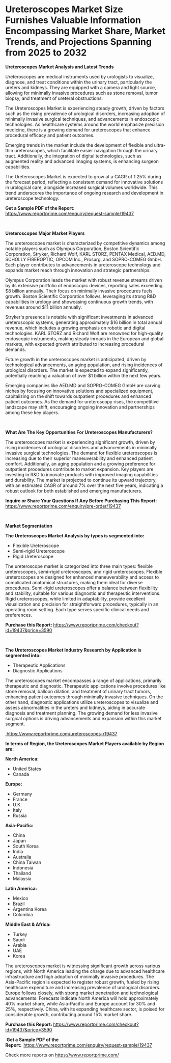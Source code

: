 <p><h1>Ureteroscopes Market Size Furnishes Valuable Information Encompassing Market Share, Market Trends, and Projections Spanning from 2025 to 2032</h1></p><p><strong>Ureteroscopes Market Analysis and Latest Trends</strong></p>
<p><p>Ureteroscopes are medical instruments used by urologists to visualize, diagnose, and treat conditions within the urinary tract, particularly the ureters and kidneys. They are equipped with a camera and light source, allowing for minimally invasive procedures such as stone removal, tumor biopsy, and treatment of ureteral obstructions. </p><p>The Ureteroscopes Market is experiencing steady growth, driven by factors such as the rising prevalence of urological disorders, increasing adoption of minimally invasive surgical techniques, and advancements in endoscopic technologies. As healthcare systems around the world emphasize precision medicine, there is a growing demand for ureteroscopes that enhance procedural efficacy and patient outcomes.</p><p>Emerging trends in the market include the development of flexible and ultra-thin ureteroscopes, which facilitate easier navigation through the urinary tract. Additionally, the integration of digital technologies, such as augmented reality and advanced imaging systems, is enhancing surgeon capabilities. </p><p>The Ureteroscopes Market is expected to grow at a CAGR of 1.25% during the forecast period, reflecting a consistent demand for innovative solutions in urological care, alongside increased surgical volumes worldwide. This trend underscores the importance of ongoing research and development in ureteroscope technology.</p></p>
<p><strong>Get a Sample PDF of the Report:&nbsp;</strong> <a href="https://www.reportprime.com/enquiry/request-sample/19437?utm_campaign=2203&utm_medium=2&utm_source=Github&utm_content=ia&utm_term=19032025&utm_id=ureteroscopes">https://www.reportprime.com/enquiry/request-sample/19437</a></p>
<p>&nbsp;</p>
<p><strong>Ureteroscopes Major Market Players</strong></p>
<p><p>The ureteroscopes market is characterized by competitive dynamics among notable players such as Olympus Corporation, Boston Scientific Corporation, Stryker, Richard Wolf, KARL STORZ, PENTAX Medical, AED.MD, SCHÖLLY FIBEROPTIC, OPCOM Inc., Prosurg, and SOPRO-COMEG GmbH. Each player contributes to advancements in ureteroscope technology and expands market reach through innovation and strategic partnerships.</p><p>Olympus Corporation leads the market with robust revenue streams driven by its extensive portfolio of endoscopic devices, reporting sales exceeding $8 billion annually. Their focus on minimally invasive procedures fuels growth. Boston Scientific Corporation follows, leveraging its strong R&D capabilities in urology and showcasing continuous growth trends, with revenues around $11 billion annually.</p><p>Stryker's presence is notable with significant investments in advanced ureteroscopic systems, generating approximately $16 billion in total annual revenue, which includes a growing emphasis on robotic and digital technologies. KARL STORZ and Richard Wolf are renowned for high-quality endoscopic instruments, making steady inroads in the European and global markets, with expected growth attributed to increasing procedural demands.</p><p>Future growth in the ureteroscopes market is anticipated, driven by technological advancements, an aging population, and rising incidences of urological disorders. The market is expected to expand significantly, potentially reaching a valuation of over $1 billion within the next few years. </p><p>Emerging companies like AED.MD and SOPRO-COMEG GmbH are carving niches by focusing on innovative solutions and specialized equipment, capitalizing on the shift towards outpatient procedures and enhanced patient outcomes. As the demand for ureteroscopy rises, the competitive landscape may shift, encouraging ongoing innovation and partnerships among these key players.</p></p>
<p>&nbsp;</p>
<p><strong>What Are The Key Opportunities For Ureteroscopes Manufacturers?</strong></p>
<p><p>The ureteroscopes market is experiencing significant growth, driven by rising incidences of urological disorders and advancements in minimally invasive surgical technologies. The demand for flexible ureteroscopes is increasing due to their superior maneuverability and enhanced patient comfort. Additionally, an aging population and a growing preference for outpatient procedures contribute to market expansion. Key players are investing in R&D to innovate products with improved imaging capabilities and durability. The market is projected to continue its upward trajectory, with an estimated CAGR of around 7% over the next five years, indicating a robust outlook for both established and emerging manufacturers.</p></p>
<p><strong>Inquire or Share Your Questions If Any Before Purchasing This Report:</strong> <a href="https://www.reportprime.com/enquiry/pre-order/19437?utm_campaign=2203&utm_medium=2&utm_source=Github&utm_content=ia&utm_term=19032025&utm_id=ureteroscopes">https://www.reportprime.com/enquiry/pre-order/19437</a></p>
<p>&nbsp;</p>
<p><strong>Market Segmentation</strong></p>
<p><strong>The Ureteroscopes Market Analysis by types is segmented into:</strong></p>
<p><ul><li>Flexible Ureteroscope</li><li>Semi-rigid Ureteroscope</li><li>Rigid Ureteroscope</li></ul></p>
<p><p>The ureteroscope market is categorized into three main types: flexible ureteroscopes, semi-rigid ureteroscopes, and rigid ureteroscopes. Flexible ureteroscopes are designed for enhanced maneuverability and access to complicated anatomical structures, making them ideal for diverse procedures. Semi-rigid ureteroscopes offer a balance between flexibility and stability, suitable for various diagnostic and therapeutic interventions. Rigid ureteroscopes, while limited in adaptability, provide excellent visualization and precision for straightforward procedures, typically in an operating room setting. Each type serves specific clinical needs and preferences.</p></p>
<p><strong>Purchase this Report:&nbsp;</strong><a href="https://www.reportprime.com/checkout?id=19437&price=3590&utm_campaign=2203&utm_medium=2&utm_source=Github&utm_content=ia&utm_term=19032025&utm_id=ureteroscopes">https://www.reportprime.com/checkout?id=19437&price=3590</a></p>
<p>&nbsp;</p>
<p><strong>The Ureteroscopes Market Industry Research by Application is segmented into:</strong></p>
<p><ul><li>Therapeutic Applications</li><li>Diagnostic Applications</li></ul></p>
<p><p>The ureteroscopes market encompasses a range of applications, primarily therapeutic and diagnostic. Therapeutic applications involve procedures like stone removal, balloon dilation, and treatment of urinary tract tumors, enhancing patient outcomes through minimally invasive techniques. On the other hand, diagnostic applications utilize ureteroscopes to visualize and assess abnormalities in the ureters and kidneys, aiding in accurate diagnosis and treatment planning. The growing demand for less invasive surgical options is driving advancements and expansion within this market segment.</p></p>
<p><a href="https://www.reportprime.com/ureteroscopes-r19437?utm_campaign=2203&utm_medium=2&utm_source=Github&utm_content=ia&utm_term=19032025&utm_id=ureteroscopes">&nbsp;https://www.reportprime.com/ureteroscopes-r19437</a></p>
<p><strong>In terms of Region, the Ureteroscopes Market Players available by Region are:</strong></p>
<p>
    <p> <strong> North America: </strong>
        <ul>
            <li>United States</li>
            <li>Canada</li>
        </ul>
        </p> 
    <p> <strong> Europe: </strong>
        <ul>
            <li>Germany</li>
            <li>France</li>
            <li>U.K.</li>
            <li>Italy</li>
            <li>Russia</li>
        </ul>
        </p> 
    <p> <strong> Asia-Pacific: </strong>
        <ul>
            <li>China</li>
            <li>Japan</li>
            <li>South Korea</li>
            <li>India</li>
            <li>Australia</li>
            <li>China Taiwan</li>
            <li>Indonesia</li>
            <li>Thailand</li>
            <li>Malaysia</li>
        </ul>
        </p> 
    <p> <strong> Latin America: </strong>
        <ul>
            <li>Mexico</li>
            <li>Brazil</li>
            <li>Argentina Korea</li>
            <li>Colombia</li>
        </ul>
        </p> 
    <p> <strong> Middle East & Africa: </strong>
        <ul>
            <li>Turkey</li>
            <li>Saudi</li>
            <li>Arabia</li>
            <li>UAE</li>
            <li>Korea</li>
        </ul>
    </p>
    </p>
<p><p>The ureteroscopes market is witnessing significant growth across various regions, with North America leading the charge due to advanced healthcare infrastructure and high adoption of minimally invasive procedures. The Asia-Pacific region is expected to register robust growth, fueled by rising healthcare expenditure and increasing prevalence of urological disorders. Europe follows closely, with strong market penetration and technological advancements. Forecasts indicate North America will hold approximately 40% market share, while Asia-Pacific and Europe account for 30% and 25%, respectively. China, with its expanding healthcare sector, is poised for considerable growth, contributing around 15% market share.</p></p>
<p><strong>Purchase this Report: </strong><a href="https://www.reportprime.com/checkout?id=19437&price=3590&utm_campaign=2203&utm_medium=2&utm_source=Github&utm_content=ia&utm_term=19032025&utm_id=ureteroscopes">https://www.reportprime.com/checkout?id=19437&price=3590</a></p>
<p>&nbsp;<strong>Get a Sample PDF of the Report:&nbsp;&nbsp;</strong><a href="https://www.reportprime.com/enquiry/request-sample/19437?utm_campaign=2203&utm_medium=2&utm_source=Github&utm_content=ia&utm_term=19032025&utm_id=ureteroscopes">https://www.reportprime.com/enquiry/request-sample/19437</a></p>
<p><strong></strong></p>
<p>Check more reports on <a href="https://www.reportprime.com/?utm_campaign=2203&utm_medium=2&utm_source=Github&utm_content=ia&utm_term=19032025&utm_id=ureteroscopes">https://www.reportprime.com/</a></p>